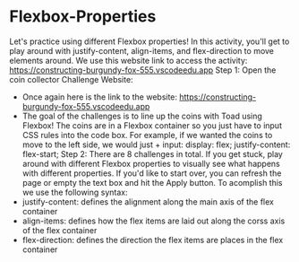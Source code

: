 # Flexbox-Properties
Let's practice using different Flexbox properties! In this activity, you'll get to play around with justify-content, align-items, and flex-direction to move elements around.
We use this website link to access the activity: https://constructing-burgundy-fox-555.vscodeedu.app
Step 1: Open the coin collector Challenge Website:
  - Once again here is the link to the website: https://constructing-burgundy-fox-555.vscodeedu.app
  - The goal of the challenges is to line up the coins with Toad using Flexbox! The coins are in a Flexbox container so you just have to input CSS rules into the code box. For example, if we wanted the coins to move to the left side, we would just             + input:
            display: flex;
            justify-content: flex-start;
Step 2: There are 8 challenges in total. If you get stuck, play around with different Flexbox properties to visually see what happens with different properties. If you'd like to start over, you can refresh the page or empty the text box and hit the Apply button.
To acomplish this we use the following syntax:
  - justify-content: defines the alignment along the main axis of the flex container
  - align-items: defines how the flex items are laid out along the corss axis of the flex container
  - flex-direction: defines the direction the flex items are places in the flex container
